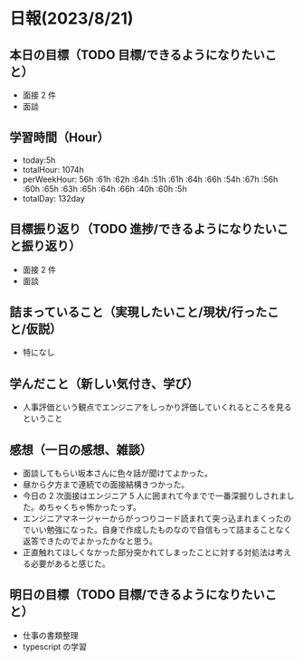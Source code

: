 # 日報(2023/8/21)

## 本日の目標（TODO 目標/できるようになりたいこと）

- 面接 2 件
- 面談

## 学習時間（Hour）

- today:5h
- totalHour: 1074h
- perWeekHour: 56h :61h :62h :64h :51h :61h :64h :66h :54h :67h :56h :60h :65h :63h :65h :64h :66h :40h :60h :5h
- totalDay: 132day

## 目標振り返り（TODO 進捗/できるようになりたいこと振り返り）

- 面接 2 件
- 面談

## 詰まっていること（実現したいこと/現状/行ったこと/仮説）

- 特になし

## 学んだこと（新しい気付き、学び）

- 人事評価という観点でエンジニアをしっかり評価していくれるところを見るということ

## 感想（一日の感想、雑談）

- 面談してもらい坂本さんに色々話が聞けてよかった。
- 昼から夕方まで連続での面接結構きつかった。
- 今日の 2 次面接はエンジニア 5 人に囲まれて今までで一番深掘りしされました。めちゃくちゃ怖かったっす。
- エンジニアマネージャーからがっつりコード読まれて突っ込まれまくったのでいい勉強になった。自身で作成したものなので自信もって詰まることなく返答できたのでよかったかなと思う。
- 正直触れてほしくなかった部分突かれてしまったことに対する対処法は考える必要があると感じた。

## 明日の目標（TODO 目標/できるようになりたいこと）

- 仕事の書類整理
- typescript の学習
